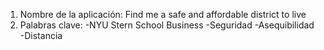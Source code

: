 1. Nombre de la aplicación: Find me a safe and affordable district to live
2. Palabras clave: 
    -NYU Stern School Business
    -Seguridad
    -Asequibilidad
    -Distancia